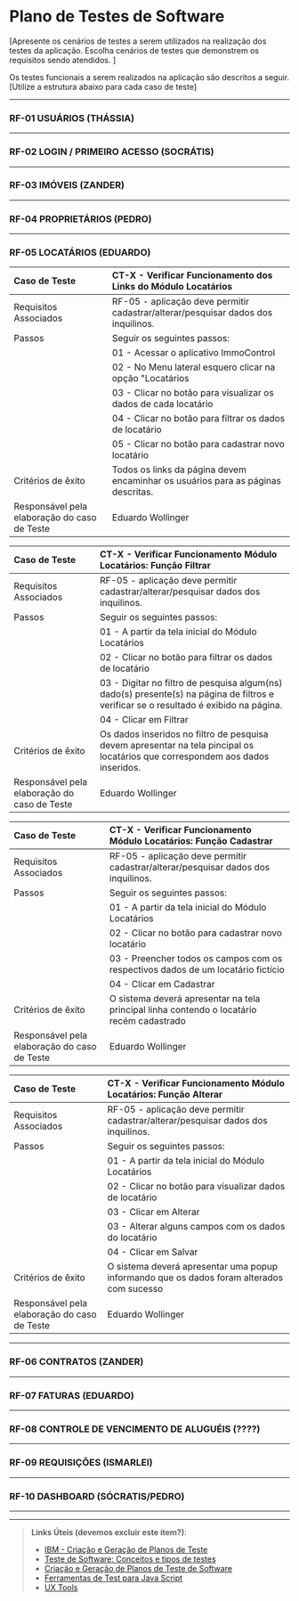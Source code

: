 # Plano de Testes de Software

[Apresente os cenários de testes a serem utilizados na realização dos testes da aplicação. Escolha cenários de testes que demonstrem os requisitos sendo atendidos. ]

Os testes funcionais a serem realizados na aplicação são descritos a seguir. [Utilize a estrutura abaixo para cada caso de teste]

---
### RF-01 USUÁRIOS (THÁSSIA)
---

### RF-02 LOGIN / PRIMEIRO ACESSO (SOCRÁTIS)
---

### RF-03 IMÓVEIS (ZANDER)
---

### RF-04 PROPRIETÁRIOS (PEDRO)
---

### RF-05 LOCATÁRIOS (EDUARDO)
|Caso de Teste    | CT-X - Verificar Funcionamento dos Links do Módulo Locatários|
|:-----------------| :------------|
|Requisitos Associados | RF-05 -  aplicação deve permitir cadastrar/alterar/pesquisar dados dos inquilinos.|
|Passos   | Seguir os seguintes passos:|
|         | 01 - Acessar o aplicativo ImmoControl|
|         | 02 - No Menu lateral esquero clicar na opção "Locatários|
|         | 03 - Clicar no botão para visualizar os dados de cada locatário|
|         | 04 - Clicar no botão para filtrar os dados de locatário|
|         | 05 - Clicar no botão para cadastrar novo locatário|
|Critérios de êxito | Todos os links da página devem encaminhar os usuários para as páginas descritas.|
|Responsável pela elaboração do caso de Teste | Eduardo Wollinger|

|Caso de Teste    | CT-X - Verificar Funcionamento Módulo Locatários: Função Filtrar|
|:-----------------| :------------|
|Requisitos Associados | RF-05 -  aplicação deve permitir cadastrar/alterar/pesquisar dados dos inquilinos.|
|Passos   | Seguir os seguintes passos:|
|         | 01 - A partir da tela inicial do Módulo Locatários|
|         | 02 - Clicar no botão para filtrar os dados de locatário|
|         | 03 - Digitar no filtro de pesquisa algum(ns) dado(s) presente(s) na página de filtros e verificar se o resultado é exibido na página.|
|         | 04 - Clicar em Filtrar|
|Critérios de êxito | Os dados inseridos no filtro de pesquisa devem apresentar na tela pincipal os locatários que correspondem aos dados inseridos.|
|Responsável pela elaboração do caso de Teste | Eduardo Wollinger|

|Caso de Teste    | CT-X - Verificar Funcionamento Módulo Locatários: Função Cadastrar|
|:-----------------| :------------|
|Requisitos Associados | RF-05 -  aplicação deve permitir cadastrar/alterar/pesquisar dados dos inquilinos.|
|Passos   | Seguir os seguintes passos:|
|         | 01 - A partir da tela inicial do Módulo Locatários|
|         | 02 - Clicar no botão para cadastrar novo locatário|
|         | 03 - Preencher todos os campos com os respectivos dados de um locatário fictício|
|         | 04 - Clicar em Cadastrar|
|Critérios de êxito | O sistema deverá apresentar na tela principal linha contendo o locatário recém cadastrado|
|Responsável pela elaboração do caso de Teste | Eduardo Wollinger|

|Caso de Teste    | CT-X - Verificar Funcionamento Módulo Locatários: Função Alterar|
|:-----------------| :------------|
|Requisitos Associados | RF-05 -  aplicação deve permitir cadastrar/alterar/pesquisar dados dos inquilinos.|
|Passos   | Seguir os seguintes passos:|
|         | 01 - A partir da tela inicial do Módulo Locatários|
|         | 02 - Clicar no botão para visualizar dados de locatário|
|         | 03 - Clicar em Alterar|
|         | 03 - Alterar alguns campos com os dados do locatário |
|         | 04 - Clicar em Salvar|
|Critérios de êxito | O sistema deverá apresentar uma popup informando que os dados foram alterados com sucesso|
|Responsável pela elaboração do caso de Teste | Eduardo Wollinger|


 
---

### RF-06 CONTRATOS (ZANDER)
---

### RF-07 FATURAS (EDUARDO)
---

### RF-08 CONTROLE DE VENCIMENTO DE ALUGUÉIS (????)
---

### RF-09 REQUISIÇÕES (ISMARLEI)
---

### RF-10 DASHBOARD (SÓCRATIS/PEDRO)
---

---
> **Links Úteis (devemos excluir este item?)**:
> - [IBM - Criação e Geração de Planos de Teste](https://www.ibm.com/developerworks/br/local/rational/criacao_geracao_planos_testes_software/index.html)
> -  [Teste de Software: Conceitos e tipos de testes](https://blog.onedaytesting.com.br/teste-de-software/)
> - [Criação e Geração de Planos de Teste de Software](https://www.ibm.com/developerworks/br/local/rational/criacao_geracao_planos_testes_software/index.html)
> - [Ferramentas de Test para Java Script](https://geekflare.com/javascript-unit-testing/)
> - [UX Tools](https://uxdesign.cc/ux-user-research-and-user-testing-tools-2d339d379dc7)
